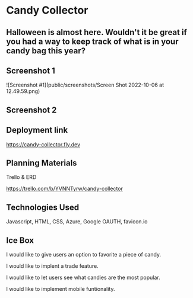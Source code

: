 # Candy Collector

## Halloween is almost here. Wouldn't it be great if you had a way to keep track of what is in your candy bag this year? 

## Screenshot 1

![Screenshot #1](public/screenshots/Screen Shot 2022-10-06 at 12.49.59.png)

## Screenshot 2

## Deployment link

 https://candy-collector.fly.dev

 ## Planning Materials
Trello & ERD

https://trello.com/b/YVNNTyrw/candy-collector

## Technologies Used

Javascript, HTML, CSS, Azure, Google OAUTH, favicon.io 

## Ice Box

I would like to give users an option to favorite a piece of candy.

I would like to implent a trade feature.

I would like to let users see what candies are the most popular. 

I would like to implement mobile funtionality.